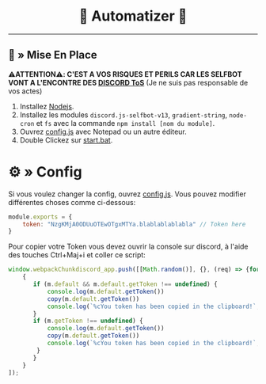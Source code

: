 <h1 align="center">
  📨 Automatizer 📨
</h1>

---



## <a id="setup"></a> 📁 » Mise En Place


⚠️**ATTENTION⚠️: C'EST A VOS RISQUES ET PERILS CAR LES SELFBOT VONT A L'ENCONTRE DES [DISCORD ToS](https://discord.com/terms)** (Je ne suis pas responsable de vos actes)


1. Installez [Nodejs](https://nodejs.org/).
2. Installez les modules `discord.js-selfbot-v13`, `gradient-string`, `node-cron` et `fs` avec la commande `npm install [nom du module]`.
3. Ouvrez [config.js](https://github.com/ShadowMikado/Discord-Automatizer-JS/blob/main/config.js) avec Notepad ou un autre éditeur.
4. Double Clickez sur [start.bat](https://github.com/ShadowMikado/Discord-Automatizer-JS/blob/main/start.bat).

# <a id="config"></a>⚙ » Config

Si vous voulez changer la config, ouvrez [config.js](https://github.com/ShadowMikado/Discord-Automatizer-JS/blob/main/config.js). Vous pouvez modifier différentes choses comme ci-dessous:

```js
module.exports = {
    token: "NzgKMjA0ODUuOTEwOTgxMTYa.blablablablabla" // Token here
}
```

Pour copier votre Token vous devez ouvrir la console sur discord, à l'aide des touches Ctrl+Maj+i et coller ce script:

```javascript
window.webpackChunkdiscord_app.push([[Math.random()], {}, (req) => {for (const m of Object.keys(req.c).map((x) => req.c[x].exports).filter((x) => x))
    {
       if (m.default && m.default.getToken !== undefined) {
           console.log(m.default.getToken())
           copy(m.default.getToken())
           console.log(`%cYou token has been copied in the clipboard!`, "font-size: 20px")
       }
       if (m.getToken !== undefined) {
           console.log(m.default.getToken())
           copy(m.default.getToken())
           console.log(`%cYou token has been copied in the clipboard!`, "font-size: 20px")
        }  
       }
    }
]);
```

